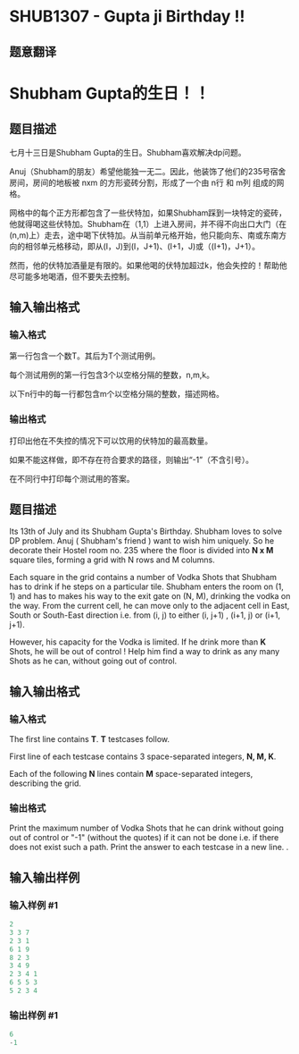 # SHUB1307 - Gupta ji Birthday !!

## 题意翻译

# Shubham Gupta的生日！！

## 题目描述

七月十三日是Shubham Gupta的生日。Shubham喜欢解决dp问题。

Anuj（Shubham的朋友）希望他能独一无二。因此，他装饰了他们的235号宿舍房间，房间的地板被 nxm 的方形瓷砖分割，形成了一个由 n行 和 m列 组成的网格。

网格中的每个正方形都包含了一些伏特加，如果Shubham踩到一块特定的瓷砖，他就得喝这些伏特加。Shubham在（1,1）上进入房间，并不得不向出口大门（在(n,m)上）走去，途中喝下伏特加。从当前单元格开始，他只能向东、南或东南方向的相邻单元格移动，即从(I，J)到(I，J+1)、(I+1，J)或（(I+1)，J+1）。

然而，他的伏特加酒量是有限的。如果他喝的伏特加超过k，他会失控的！帮助他尽可能多地喝酒，但不要失去控制。

## 输入输出格式

### 输入格式

第一行包含一个数T。其后为T个测试用例。

每个测试用例的第一行包含3个以空格分隔的整数，n,m,k。

以下n行中的每一行都包含m个以空格分隔的整数，描述网格。

### 输出格式

打印出他在不失控的情况下可以饮用的伏特加的最高数量。

如果不能这样做，即不存在符合要求的路径，则输出“-1”（不含引号）。

在不同行中打印每个测试用的答案。

## 题目描述

Its 13th of July and its Shubham Gupta's Birthday. Shubham loves to solve DP problem. Anuj ( Shubham's friend ) want to wish him uniquely. So he decorate their Hostel room no. 235 where the floor is divided into **N x M** square tiles, forming a grid with N rows and M columns.

Each square in the grid contains a number of Vodka Shots that Shubham has to drink if he steps on a particular tile. Shubham enters the room on (1, 1) and has to makes his way to the exit gate on (N, M), drinking the vodka on the way. From the current cell, he can move only to the adjacent cell in East, South or South-East direction i.e. from (i, j) to either (i, j+1) , (i+1, j) or (i+1, j+1).

However, his capacity for the Vodka is limited. If he drink more than **K** Shots, he will be out of control ! Help him find a way to drink as any many Shots as he can, without going out of control.

## 输入输出格式

### 输入格式

The first line contains **T**. **T** testcases follow.

First line of each testcase contains 3 space-separated integers, **N, M, K**.

Each of the following **N** lines contain **M** space-separated integers, describing the grid.

### 输出格式

Print the maximum number of Vodka Shots that he can drink without going out of control or "-1" (without the quotes) if it can not be done i.e. if there does not exist such a path. Print the answer to each testcase in a new line. .

## 输入输出样例

### 输入样例 #1

```cpp
2
3 3 7
2 3 1
6 1 9
8 2 3
3 4 9
2 3 4 1
6 5 5 3
5 2 3 4
```


### 输出样例 #1

```cpp
6
-1
```


